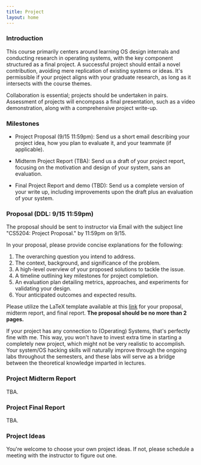 ```yaml
---
title: Project
layout: home
---
```


### Introduction

This course primarily centers around learning OS design internals and
conducting research in operating systems, with the key component structured as
a final project. A successful project should entail a novel contribution,
avoiding mere replication of existing systems or ideas. It's permissible if
your project aligns with your graduate research, as long as it intersects with
the course themes.

Collaboration is essential; projects should be undertaken in pairs. Assessment
of projects will encompass a final presentation, such as a video demonstration,
along with a comprehensive project write-up.

### Milestones

- Project Proposal (9/15 11:59pm): Send us a short email describing your
  project idea, how you plan to evaluate it, and your teammate (if applicable).

- Midterm Project Report (TBA): Send us a draft of your project report,
  focusing on the motivation and design of your system, sans an evaluation.

- Final Project Report and demo (TBD): Send us a complete version of your write
  up, including improvements upon the draft plus an evaluation of your system.


### Proposal (DDL: 9/15 11:59pm)

The proposal should be sent to instructor via Email with the subject line
"CS5204: Project Proposal." by 11:59pm on 9/15.

In your proposal, please provide concise explanations for the following:

1. The overarching question you intend to address.
2. The context, background, and significance of the problem.
3. A high-level overview of your proposed solutions to tackle the issue.
4. A timeline outlining key milestones for project completion.
5. An evaluation plan detailing metrics, approaches, and experiments for
   validating your design.
6. Your anticipated outcomes and expected results.

Please utilize the LaTeX template available at this
[link](https://github.com/huaicheng/cs6204proj) for your proposal, midterm
report, and final report. **The proposal should be no more than 2 pages.**

If your project has any connection to (Operating) Systems, that's perfectly
fine with me. This way, you won't have to invest extra time in starting a
completely new project, which might not be very realistic to accomplish. Your
system/OS hacking skills will naturally improve through the ongoing labs
throughout the semesters, and these labs will serve as a bridge between the
theoretical knowledge imparted in lectures.

### Project Midterm Report 

TBA.

### Project Final Report

TBA.

### Project Ideas

You're welcome to choose your own project ideas. If not, please schedule a
meeting with the instructor to figure out one.

